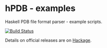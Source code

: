 hPDB - examples
===============
Haskell PDB file format parser - example scripts.

[![Build Status](https://api.travis-ci.org/mgajda/hPDB-examples.png?branch=master)](https://www.travis-ci.org/mgajda/hPDB-examples)

Details on official releases are on [Hackage](http://hackage.haskell.org/package/hPDB-examples).
